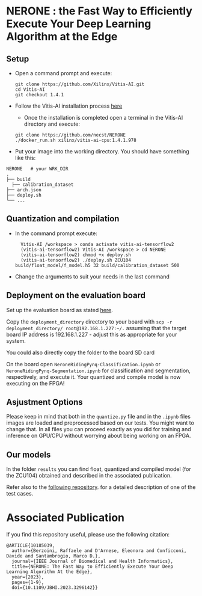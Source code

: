 # NERONE : the Fast Way to Efficiently Execute Your Deep Learning Algorithm at the Edge


## Setup

* Open a command prompt and execute:
    ```console
    git clone https://github.com/Xilinx/Vitis-AI.git
    cd Vitis-AI
    git checkout 1.4.1
    ```
* Follow the Vitis-AI installation process [here](https://docs.xilinx.com/r/en-US/ug1414-vitis-ai/Setting-Up-the-Host) 
  * Once the installation is completed open a terminal in the Vitis-AI directory and execute:  
  ```console
  git clone https://github.com/necst/NERONE
  ./docker_run.sh xilinx/vitis-ai-cpu:1.4.1.978
  ```


* Put your image into the working directory. You should have something like this:

```text
NERONE   # your WRK_DIR
.
├── build
  ├── calibration_dataset
├── arch.json
├── deploy.sh
└── ...
```

## Quantization and compilation

* In the command prompt execute:
  ```console
    Vitis-AI /workspace > conda activate vitis-ai-tensorflow2
    (vitis-ai-tensorflow2) Vitis-AI /workspace > cd NERONE
    (vitis-ai-tensorflow2) chmod +x deploy.sh
    (vitis-ai-tensorflow2) ./deploy.sh ZCU104 build/float_model/f_model.h5 32 build/calibration_dataset 500
    ```
* Change the arguments to suit your needs in the last command

## Deployment on the evaluation board

Set up the evaluation board as stated [here](https://github.com/Xilinx/DPU-PYNQ).


Copy the `deployment_directory` directory to your board with `scp -r deployment_directory/ root@192.168.1.227:~/.` assuming that the target board IP address is 192.168.1.227 - adjust this as appropriate for your system.

You could also directly copy the folder to the board SD card 

On the board open `NeroneRidingPynq-Classification.ipynb` or `NeroneRidingPynq-Segmentation.ipynb` for classification and segmentation, respectively, and execute it. Your quantized and compile model is now executing on the FPGA!

## Asjustment Options

Please keep in mind that both in the `quantize.py` file and in the `.ipynb` files images are loaded and preprocessed based on our tests. You might want to change that. In all files you can proceed exactly as you did for training and inference on GPU/CPU without worrying about being working on an FPGA.

## Our models

In the folder `results` you can find float, quantized and compiled model (for the ZCU104) obtained and described in the associated publication.

Refer also to the [following repository](https://github.com/necst/SENECA). for a detailed description of one of the test cases.

<a id="paper_ref"></a>
# Associated Publication

If you find this repository useful, please use the following citation:

```
@ARTICLE{10185039,
  author={Berzoini, Raffaele and D'Arnese, Eleonora and Conficconi, Davide and Santambrogio, Marco D.},
  journal={IEEE Journal of Biomedical and Health Informatics}, 
  title={NERONE: The Fast Way to Efficiently Execute Your Deep Learning Algorithm At the Edge}, 
  year={2023},
  pages={1-9},
  doi={10.1109/JBHI.2023.3296142}}